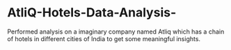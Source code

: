 # AtliQ-Hotels-Data-Analysis-
Performed analysis on a imaginary company named Atliq which has a chain of hotels in different cities of India to get some meaningful insights.
